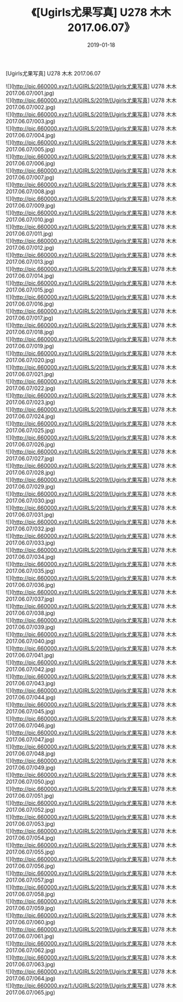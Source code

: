 ﻿---
layout: post
title:  《[Ugirls尤果写真] U278 木木 2017.06.07》
date:   2019-01-18
img: http://pic.660000.xyz/1:/UGIRLS/2019/[Ugirls尤果写真] U278 木木 2017.06.07/000.jpg
categories: [美女, 清纯, 唯美]
---

[Ugirls尤果写真] U278 木木 2017.06.07

 ![](http://pic.660000.xyz/1:/UGIRLS/2019/[Ugirls尤果写真] U278 木木 2017.06.07/001.jpg) <br>![](http://pic.660000.xyz/1:/UGIRLS/2019/[Ugirls尤果写真] U278 木木 2017.06.07/002.jpg) <br>![](http://pic.660000.xyz/1:/UGIRLS/2019/[Ugirls尤果写真] U278 木木 2017.06.07/003.jpg) <br>![](http://pic.660000.xyz/1:/UGIRLS/2019/[Ugirls尤果写真] U278 木木 2017.06.07/004.jpg) <br>![](http://pic.660000.xyz/1:/UGIRLS/2019/[Ugirls尤果写真] U278 木木 2017.06.07/005.jpg) <br>![](http://pic.660000.xyz/1:/UGIRLS/2019/[Ugirls尤果写真] U278 木木 2017.06.07/006.jpg) <br>![](http://pic.660000.xyz/1:/UGIRLS/2019/[Ugirls尤果写真] U278 木木 2017.06.07/007.jpg) <br>![](http://pic.660000.xyz/1:/UGIRLS/2019/[Ugirls尤果写真] U278 木木 2017.06.07/008.jpg) <br>![](http://pic.660000.xyz/1:/UGIRLS/2019/[Ugirls尤果写真] U278 木木 2017.06.07/009.jpg) <br>![](http://pic.660000.xyz/1:/UGIRLS/2019/[Ugirls尤果写真] U278 木木 2017.06.07/010.jpg) <br>![](http://pic.660000.xyz/1:/UGIRLS/2019/[Ugirls尤果写真] U278 木木 2017.06.07/011.jpg) <br>![](http://pic.660000.xyz/1:/UGIRLS/2019/[Ugirls尤果写真] U278 木木 2017.06.07/012.jpg) <br>![](http://pic.660000.xyz/1:/UGIRLS/2019/[Ugirls尤果写真] U278 木木 2017.06.07/013.jpg) <br>![](http://pic.660000.xyz/1:/UGIRLS/2019/[Ugirls尤果写真] U278 木木 2017.06.07/014.jpg) <br>![](http://pic.660000.xyz/1:/UGIRLS/2019/[Ugirls尤果写真] U278 木木 2017.06.07/015.jpg) <br>![](http://pic.660000.xyz/1:/UGIRLS/2019/[Ugirls尤果写真] U278 木木 2017.06.07/016.jpg) <br>![](http://pic.660000.xyz/1:/UGIRLS/2019/[Ugirls尤果写真] U278 木木 2017.06.07/017.jpg) <br>![](http://pic.660000.xyz/1:/UGIRLS/2019/[Ugirls尤果写真] U278 木木 2017.06.07/018.jpg) <br>![](http://pic.660000.xyz/1:/UGIRLS/2019/[Ugirls尤果写真] U278 木木 2017.06.07/019.jpg) <br>![](http://pic.660000.xyz/1:/UGIRLS/2019/[Ugirls尤果写真] U278 木木 2017.06.07/020.jpg) <br>![](http://pic.660000.xyz/1:/UGIRLS/2019/[Ugirls尤果写真] U278 木木 2017.06.07/021.jpg) <br>![](http://pic.660000.xyz/1:/UGIRLS/2019/[Ugirls尤果写真] U278 木木 2017.06.07/022.jpg) <br>![](http://pic.660000.xyz/1:/UGIRLS/2019/[Ugirls尤果写真] U278 木木 2017.06.07/023.jpg) <br>![](http://pic.660000.xyz/1:/UGIRLS/2019/[Ugirls尤果写真] U278 木木 2017.06.07/024.jpg) <br>![](http://pic.660000.xyz/1:/UGIRLS/2019/[Ugirls尤果写真] U278 木木 2017.06.07/025.jpg) <br>![](http://pic.660000.xyz/1:/UGIRLS/2019/[Ugirls尤果写真] U278 木木 2017.06.07/026.jpg) <br>![](http://pic.660000.xyz/1:/UGIRLS/2019/[Ugirls尤果写真] U278 木木 2017.06.07/027.jpg) <br>![](http://pic.660000.xyz/1:/UGIRLS/2019/[Ugirls尤果写真] U278 木木 2017.06.07/028.jpg) <br>![](http://pic.660000.xyz/1:/UGIRLS/2019/[Ugirls尤果写真] U278 木木 2017.06.07/029.jpg) <br>![](http://pic.660000.xyz/1:/UGIRLS/2019/[Ugirls尤果写真] U278 木木 2017.06.07/030.jpg) <br>![](http://pic.660000.xyz/1:/UGIRLS/2019/[Ugirls尤果写真] U278 木木 2017.06.07/031.jpg) <br>![](http://pic.660000.xyz/1:/UGIRLS/2019/[Ugirls尤果写真] U278 木木 2017.06.07/032.jpg) <br>![](http://pic.660000.xyz/1:/UGIRLS/2019/[Ugirls尤果写真] U278 木木 2017.06.07/033.jpg) <br>![](http://pic.660000.xyz/1:/UGIRLS/2019/[Ugirls尤果写真] U278 木木 2017.06.07/034.jpg) <br>![](http://pic.660000.xyz/1:/UGIRLS/2019/[Ugirls尤果写真] U278 木木 2017.06.07/035.jpg) <br>![](http://pic.660000.xyz/1:/UGIRLS/2019/[Ugirls尤果写真] U278 木木 2017.06.07/036.jpg) <br>![](http://pic.660000.xyz/1:/UGIRLS/2019/[Ugirls尤果写真] U278 木木 2017.06.07/037.jpg) <br>![](http://pic.660000.xyz/1:/UGIRLS/2019/[Ugirls尤果写真] U278 木木 2017.06.07/038.jpg) <br>![](http://pic.660000.xyz/1:/UGIRLS/2019/[Ugirls尤果写真] U278 木木 2017.06.07/039.jpg) <br>![](http://pic.660000.xyz/1:/UGIRLS/2019/[Ugirls尤果写真] U278 木木 2017.06.07/040.jpg) <br>![](http://pic.660000.xyz/1:/UGIRLS/2019/[Ugirls尤果写真] U278 木木 2017.06.07/041.jpg) <br>![](http://pic.660000.xyz/1:/UGIRLS/2019/[Ugirls尤果写真] U278 木木 2017.06.07/042.jpg) <br>![](http://pic.660000.xyz/1:/UGIRLS/2019/[Ugirls尤果写真] U278 木木 2017.06.07/043.jpg) <br>![](http://pic.660000.xyz/1:/UGIRLS/2019/[Ugirls尤果写真] U278 木木 2017.06.07/044.jpg) <br>![](http://pic.660000.xyz/1:/UGIRLS/2019/[Ugirls尤果写真] U278 木木 2017.06.07/045.jpg) <br>![](http://pic.660000.xyz/1:/UGIRLS/2019/[Ugirls尤果写真] U278 木木 2017.06.07/046.jpg) <br>![](http://pic.660000.xyz/1:/UGIRLS/2019/[Ugirls尤果写真] U278 木木 2017.06.07/047.jpg) <br>![](http://pic.660000.xyz/1:/UGIRLS/2019/[Ugirls尤果写真] U278 木木 2017.06.07/048.jpg) <br>![](http://pic.660000.xyz/1:/UGIRLS/2019/[Ugirls尤果写真] U278 木木 2017.06.07/049.jpg) <br>![](http://pic.660000.xyz/1:/UGIRLS/2019/[Ugirls尤果写真] U278 木木 2017.06.07/050.jpg) <br>![](http://pic.660000.xyz/1:/UGIRLS/2019/[Ugirls尤果写真] U278 木木 2017.06.07/051.jpg) <br>![](http://pic.660000.xyz/1:/UGIRLS/2019/[Ugirls尤果写真] U278 木木 2017.06.07/052.jpg) <br>![](http://pic.660000.xyz/1:/UGIRLS/2019/[Ugirls尤果写真] U278 木木 2017.06.07/053.jpg) <br>![](http://pic.660000.xyz/1:/UGIRLS/2019/[Ugirls尤果写真] U278 木木 2017.06.07/054.jpg) <br>![](http://pic.660000.xyz/1:/UGIRLS/2019/[Ugirls尤果写真] U278 木木 2017.06.07/055.jpg) <br>![](http://pic.660000.xyz/1:/UGIRLS/2019/[Ugirls尤果写真] U278 木木 2017.06.07/056.jpg) <br>![](http://pic.660000.xyz/1:/UGIRLS/2019/[Ugirls尤果写真] U278 木木 2017.06.07/057.jpg) <br>![](http://pic.660000.xyz/1:/UGIRLS/2019/[Ugirls尤果写真] U278 木木 2017.06.07/058.jpg) <br>![](http://pic.660000.xyz/1:/UGIRLS/2019/[Ugirls尤果写真] U278 木木 2017.06.07/059.jpg) <br>![](http://pic.660000.xyz/1:/UGIRLS/2019/[Ugirls尤果写真] U278 木木 2017.06.07/060.jpg) <br>![](http://pic.660000.xyz/1:/UGIRLS/2019/[Ugirls尤果写真] U278 木木 2017.06.07/061.jpg) <br>![](http://pic.660000.xyz/1:/UGIRLS/2019/[Ugirls尤果写真] U278 木木 2017.06.07/062.jpg) <br>![](http://pic.660000.xyz/1:/UGIRLS/2019/[Ugirls尤果写真] U278 木木 2017.06.07/063.jpg) <br>![](http://pic.660000.xyz/1:/UGIRLS/2019/[Ugirls尤果写真] U278 木木 2017.06.07/064.jpg) <br>![](http://pic.660000.xyz/1:/UGIRLS/2019/[Ugirls尤果写真] U278 木木 2017.06.07/065.jpg) <br>